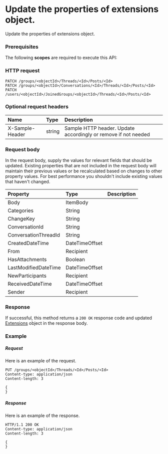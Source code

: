 # Update the properties of extensions object.

Update the properties of extensions object.
### Prerequisites
The following **scopes** are required to execute this API: 
### HTTP request
<!-- { "blockType": "ignored" } -->
```http
PATCH /groups/<objectId>/Threads/<Id>/Posts/<Id>
PATCH /groups/<objectId>/Conversations/<Id>/Threads/<Id>/Posts/<Id>
PATCH /users/<objectId>/JoinedGroups/<objectId>/Threads/<Id>/Posts/<Id>
```
### Optional request headers
| Name       | Type | Description|
|:-----------|:------|:----------|
| X-Sample-Header  | string  | Sample HTTP header. Update accordingly or remove if not needed|

### Request body
In the request body, supply the values for relevant fields that should be updated. Existing properties that are not included in the request body will maintain their previous values or be recalculated based on changes to other property values. For best performance you shouldn't include existing values that haven't changed.

| Property	   | Type	|Description|
|:---------------|:--------|:----------|
|Body|ItemBody||
|Categories|String||
|ChangeKey|String||
|ConversationId|String||
|ConversationThreadId|String||
|CreatedDateTime|DateTimeOffset||
|From|Recipient||
|HasAttachments|Boolean||
|LastModifiedDateTime|DateTimeOffset||
|NewParticipants|Recipient||
|ReceivedDateTime|DateTimeOffset||
|Sender|Recipient||

### Response
If successful, this method returns a `200 OK` response code and updated [Extensions](../resources/extensions.md) object in the response body.
### Example
##### Request
Here is an example of the request.
<!-- {
  "blockType": "request",
  "name": "update_extensions"
}-->
```http
PUT /groups/<objectId>/Threads/<Id>/Posts/<Id>
Content-type: application/json
Content-length: 3

{
}
```
##### Response
Here is an example of the response.
<!-- {
  "blockType": "response",
  "truncated": false,
  "@odata.type": "microsoft.graph.extensions"
} -->
```http
HTTP/1.1 200 OK
Content-type: application/json
Content-length: 3

{
}
```

<!-- uuid: dc544a84-d0b4-4dfa-b55f-0cdebf625db8
2015-10-25 13:21:39 UTC -->
<!-- {
  "type": "#page.annotation",
  "description": "Update the properties of extensions object.",
  "keywords": "",
  "section": "documentation",
  "tocPath": ""
}-->